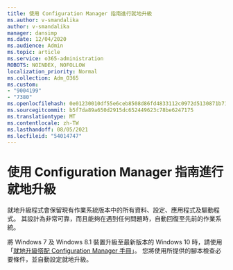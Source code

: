 ```yaml
---
title: 使用 Configuration Manager 指南進行就地升級
ms.author: v-smandalika
author: v-smandalika
manager: dansimp
ms.date: 12/04/2020
ms.audience: Admin
ms.topic: article
ms.service: o365-administration
ROBOTS: NOINDEX, NOFOLLOW
localization_priority: Normal
ms.collection: Adm_O365
ms.custom:
- "9004199"
- "7380"
ms.openlocfilehash: 0e01230010df55e6ceb8508d86fd4833112c0972d5130871b717545d2b427170
ms.sourcegitcommit: b5f7da89a650d2915dc652449623c78be6247175
ms.translationtype: MT
ms.contentlocale: zh-TW
ms.lasthandoff: 08/05/2021
ms.locfileid: "54014747"
---
```

# <a name="in-place-upgrade-with-configuration-manager-guide"></a>使用 Configuration Manager 指南進行就地升級

就地升級程式會保留現有作業系統版本中的所有資料、設定、應用程式及驅動程式。 其設計為非常可靠，而且能夠在遇到任何問題時，自動回復至先前的作業系統。

將 Windows 7 及 Windows 8.1 裝置升級至最新版本的 Windows 10 時，請使用「[就地升級搭配 Configuration Manager 手冊](https://admin.microsoft.com/adminportal/home#/win10upgrade)」。 您將使用所提供的腳本檢查必要條件，並自動設定就地升級。